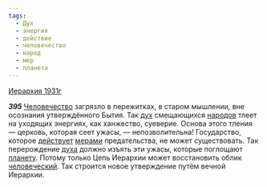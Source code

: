 ```yaml
---
tags:
  - Дух
  - энергия
  - действие
  - человечество
  - народ
  - мер
  - планета
---
```


[Иерархия 1931г](https://127.0.0.1:4002/agni/1931)

___395___
[Человечество](../../../tags/#человечество) загрязло в пережитках, в старом мышлении, вне осознания утверждённого Бытия. Так [дух](../../../tags/#Дух) смещающихся [народов](../../../tags/#народ) тлеет на уходящих энергиях, как ханжество, суеверие. Основа этого тления — церковь, которая сеет ужасы, — непозволительна! Государство, которое [действует](../../../tags/#действие) [мерами](../../../tags/#мер) предательства, не может существовать. Так перерождение [духа](../../../tags/#Дух) должно изъять эти ужасы, которые поглощают [планету](../../../tags/#планета). Потому только Цепь Иерархии может восстановить облик [человеческий](../../../tags/#человечество). Так строится новое утверждение путём вечной Иерархии.   

